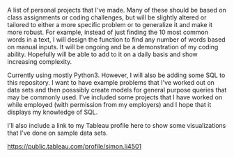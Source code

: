 A list of personal projects that I've made. Many of these should be based on class assignments or coding challenges, but will be slightly altered or tailored to either a more specific problem or to generalize it and make it more robust. For example, instead of just finding the 10 most common words in a text, I will design the function to find any number of words based on manual inputs. It will be ongoing and be a demonstration of my coding ability. Hopefully will be able to add to it on a daily basis and show increasing complexity.

Currently using mostly Python3. However, I will also be adding some SQL to this repository. I want to have example problems that I've worked out on data sets and then posssibly create models for general purpose queries that may be commonly used. I've included some projects that I have worked on while employed (with permission from my employers) and I hope that it displays my knowledge of SQL. 

I'll also include a link to my Tableau profile here to show some visualizations that I've done on sample data sets.

https://public.tableau.com/profile/simon.li4501
